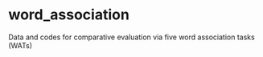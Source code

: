 # word_association
Data and codes for comparative evaluation via five word association tasks (WATs)
